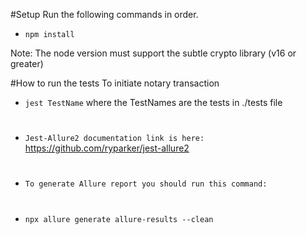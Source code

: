 #Setup
Run the following commands in order.

- `npm install`

Note: The node version must support the subtle crypto library (v16 or greater)

#How to run the tests
To initiate notary transaction

- `jest TestName` where the TestNames are the tests in ./tests file
#
- `Jest-Allure2 documentation link is here:` https://github.com/ryparker/jest-allure2
#
- `To generate Allure report you should run this command: `
#
- `npx allure generate allure-results --clean`
